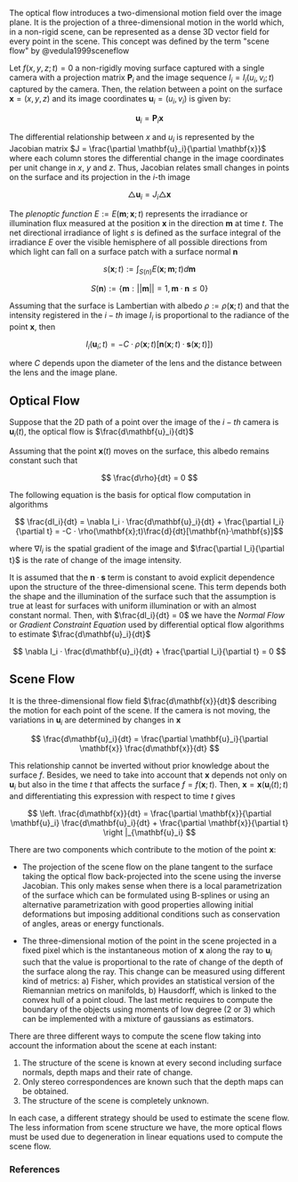 The optical flow introduces a two-dimensional motion field over the image plane. It is the projection of a three-dimensional motion in the world which, in a non-rigid scene, can be represented as a dense 3D vector field for every point in the scene. This concept was defined by the term "scene flow" by @vedula1999sceneflow

Let $f(x,y,z;t) = 0$ a non-rigidly moving surface captured with a single camera with a projection matrix $\mathbf{P}_i$ and the image sequence $I_i = I_i(u_i, v_i; t)$ captured by the camera. Then, the relation between a point on the surface $\mathbf{x} = (x,y,z)$ and its image coordinates $\mathbf{u}_i = (u_i, v_i)$ is given by:

$$ \mathbf{u}_i = \mathbf{P}_i \mathbf{x}$$

The differential relationship between $x$ and $u_i$ is represented by the Jacobian matrix $J = \frac{\partial \mathbf{u}_i}{\partial \mathbf{x}}$ where each column stores the differential change in the image coordinates per unit change in $x$, $y$ and $z$. Thus, Jacobian relates small changes in points on the surface and its projection in the $i$-th image

$$\triangle \mathbf{u}_i = J_i \triangle \mathbf{x}$$

The *plenoptic function* $E := E(\mathbf{m};\mathbf{x};t)$ represents the irradiance or illumination flux measured at the position $\mathbf{x}$ in the direction $\mathbf{m}$ at time $t$. The net directional irradiance of light $s$ is defined as the surface integral of the irradiance $E$ over the visible hemisphere of all possible directions from which light can fall on a surface patch with a surface normal $\mathbf{n}$

$$s(\mathbf{x};t) := \int_{S(n)} E(\mathbf{x};\mathbf{m}; t)d\mathbf{m}$$

$$S(\mathbf{n}) := \{ \mathbf{m} : || \mathbf{m} || = 1, \mathbf{m}·\mathbf{n} \leq 0 \}$$

Assuming that the surface is Lambertian with albedo $\rho := \rho(\mathbf{x};t)$ and that the intensity registered in the $i-th$ image $I_i$ is proportional to the radiance of the point $\mathbf{x}$, then

$$I_i(\mathbf{u}_i;t) = -C·\rho(\mathbf{x};t)[\mathbf{n}(\mathbf{x};t)·\mathbf{s}(\mathbf{x};t)])$$

where $C$ depends upon the diameter of the lens and the distance between the lens and the image plane.

## Optical Flow

Suppose that the 2D path of a point over the image of the $i-th$ camera is $\mathbf{u}_i(t)$, the optical flow is $\frac{d\mathbf{u}_i}{dt}$

Assuming that the point $\mathbf{x}(t)$ moves on the surface, this albedo remains constant such that

$$ \frac{d\rho}{dt} = 0 $$

The following equation is the basis for optical flow computation in algorithms

$$ \frac{dI_i}{dt} = \nabla I_i · \frac{d\mathbf{u}_i}{dt} + \frac{\partial I_i}{\partial t} = -C · \rho(\mathbf{x};t)\frac{d}{dt}[\mathbf{n}·\mathbf{s}]$$

where $\nabla I_i$ is the spatial gradient of the image and $\frac{\partial I_i}{\partial t}$ is the rate of change of the image intensity.

It is assumed that the $\mathbf{n}·\mathbf{s}$ term is constant to avoid explicit dependence upon the structure of the three-dimensional scene. This term depends both the shape and the illumination of the surface such that the assumption is true at least for surfaces with uniform illumination or with an almost constant normal. Then, with $\frac{dI_i}{dt} = 0$ we have the *Normal Flow* or *Gradient Constraint Equation* used by differential optical flow algorithms to estimate $\frac{d\mathbf{u}_i}{dt}$

$$ \nabla I_i · \frac{d\mathbf{u}_i}{dt} + \frac{\partial I_i}{\partial t} = 0 $$

## Scene Flow

It is the three-dimensional flow field $\frac{d\mathbf{x}}{dt}$ describing the motion for each point of the scene. If the camera is not moving, the variations in $\mathbf{u}_i$ are determined by changes in $\mathbf{x}$

$$ \frac{d\mathbf{u}_i}{dt} = \frac{\partial \mathbf{u}_i}{\partial \mathbf{x}} \frac{d\mathbf{x}}{dt} $$

This relationship cannot be inverted without prior knowledge about the surface $f$. Besides, we need to take into account that $\mathbf{x}$ depends not only on $\mathbf{u}_i$ but also in the time $t$ that affects the surface $f = f(\mathbf{x};t)$. Then, $\mathbf{x} = \mathbf{x}(\mathbf{u}_i(t);t)$ and differentiating this expression with respect to time $t$ gives

$$ \left. \frac{d\mathbf{x}}{dt} = \frac{\partial \mathbf{x}}{\partial \mathbf{u}_i} \frac{d\mathbf{u}_i}{dt} + \frac{\partial \mathbf{x}}{\partial t} \right |_{\mathbf{u}_i} $$

There are two components which contribute to the motion of the point $\mathbf{x}$:

- The projection of the scene flow on the plane tangent to the surface taking the optical flow back-projected into the scene using the inverse Jacobian. This only makes sense when there is a local parametrization of the surface which can be formulated using B-splines or using an alternative parametrization with good properties allowing initial deformations but imposing additional conditions such as conservation of angles, areas or energy functionals.

- The three-dimensional motion of the point in the scene projected in a fixed pixel which is the instantaneous motion of $\mathbf{x}$ along the ray to $\mathbf{u}_i$ such that the value is proportional to the rate of change of the depth of the surface along the ray. This change can be measured using different kind of metrics: a) Fisher, which provides an statistical version of the Riemannian metrics on manifolds, b) Hausdorff, which is linked to the convex hull of a point cloud. The last metric requires to compute the boundary of the objects using moments of low degree (2 or 3) which can be implemented with a mixture of gaussians as estimators.

There are three different ways to compute the scene flow taking into account the information about the scene at each instant:

1. The structure of the scene is known at every second including surface normals, depth maps and their rate of change.
2. Only stereo correspondences are known such that the depth maps can be obtained.
3. The structure of the scene is completely unknown.

In each case, a different strategy should be used to estimate the scene flow. The less information from scene structure we have, the more optical flows must be used due to degeneration in linear equations used to compute the scene flow.

### References
